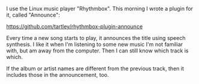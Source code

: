 <!--
.. title: Rhythmbox plugin: "Announce"
.. slug: rhythmbox-plugin-announce
.. date: 2016-05-15 20:34:48-05:00
.. tags: geek,software,python
.. link: 
.. description: 
.. type: text
-->


I use the Linux music player "Rhythmbox". This morning I wrote a plugin
for it, called "Announce":

<https://github.com/tartley/rhythmbox-plugin-announce>

Every time a new song starts to play, it announces the title using
speech synthesis. I like it when I'm listening to some new music I'm not
familiar with, but am away from the computer. Then I can still know
which track is which.

If the album or artist names are different from the previous track, then
it includes those in the announcement, too.
